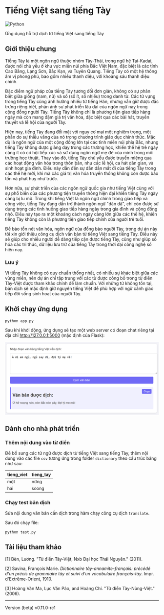 # Tiếng Việt sang tiếng Tày

![Python](https://img.shields.io/badge/Python-3670A0?style=for-the-badge&logo=python&logoColor=ffdd54)

Ứng dụng hỗ trợ dịch từ tiếng Việt sang tiếng Tày

## Giới thiệu chung

Tiếng Tày là một ngôn ngữ thuộc nhóm Tày-Thái, trong ngữ hệ Tai-Kadai, được nói chủ yếu ở khu vực miền núi phía Bắc Việt Nam, đặc biệt là các tỉnh Cao Bằng, Lạng Sơn, Bắc Kạn, và Tuyên Quang. Tiếng Tày có một hệ thống âm vị phong phú, bao gồm nhiều thanh điệu, với khoảng sáu thanh điệu chính.

Đặc điểm ngữ pháp của tiếng Tày tương đối đơn giản, không có sự phân biệt giữa giống (nam, nữ) và số (số ít, số nhiều) trong danh từ. Các từ vựng trong tiếng Tày cũng ảnh hưởng nhiều từ tiếng Hán, nhưng vẫn giữ được đặc trưng riêng biệt, phản ánh sự phát triển lâu dài của ngôn ngữ này trong cộng đồng người Tày. Tiếng Tày không chỉ là phương tiện giao tiếp hàng ngày mà còn mang đậm giá trị văn hóa, đặc biệt qua các bài hát, truyền thuyết và lễ hội của người Tày.

Hiện nay, tiếng Tày đang đối mặt với nguy cơ mai một nghiêm trọng, một phần do sự thiếu vắng của nó trong chương trình giáo dục chính thức. Mặc dù là ngôn ngữ của một cộng đồng lớn tại các tỉnh miền núi phía Bắc, nhưng tiếng Tày không được giảng dạy trong các trường học, khiến thế hệ trẻ ngày càng ít có cơ hội tiếp xúc và sử dụng ngôn ngữ mẹ đẻ của mình trong môi trường học thuật. Thay vào đó, tiếng Tày chủ yếu được truyền miệng qua các hoạt động văn hóa trong thôn bản, như các lễ hội, ca hát dân gian, và sinh hoạt gia đình. Điều này dẫn đến sự dần dần mất đi của tiếng Tày trong các thế hệ mới, khi mà các giá trị văn hóa truyền thống không còn được bảo tồn và phát huy như trước.

Hơn nữa, sự phát triển của các ngôn ngữ quốc gia như tiếng Việt cùng với sự phổ biến của các phương tiện truyền thông hiện đại khiến tiếng Tày ngày càng bị lu mờ. Trong khi tiếng Việt là ngôn ngữ chính trong giao tiếp và công việc, tiếng Tày đang dần trở thành ngôn ngữ "dân dã", chỉ còn được sử dụng trong các tình huống giao tiếp hàng ngày trong gia đình và cộng đồng nhỏ. Điều này tạo ra một khoảng cách ngày càng lớn giữa các thế hệ, khiến tiếng Tày không còn là phương tiện giao tiếp chính của người trẻ tuổi.

Để bảo tồn nét văn hóa, ngôn ngữ của đồng bào người Tày, trong dự án này tôi xin giới thiệu công cụ dịch văn bản từ tiếng Việt sang tiếng Tày. Điều này sẽ giúp cho nhiều người dễ dàng tiếp cận được tiếng Tày, cũng như giúp số hóa các tri thức, dữ liệu lưu trữ của tiếng Tày trong thời đại công nghệ số hiện nay.

### Lưu ý

Vì tiếng Tày không có quy chuẩn thống nhất, có nhiều sự khác biệt giữa các vùng miền, nên dự án chỉ tập trung với các từ được công bố trong từ điển Tày-Việt được tham khảo chính để làm chuẩn. Với những từ không tồn tại, bản dịch sẽ mặc định giữ nguyên tiếng Việt để phù hợp với ngữ cảnh giao tiếp đời sống sinh hoạt của người Tày.

## Khởi chạy ứng dụng

```commandline
python app.py
```

Sau khi khởi động, ứng dụng sẽ tạo một web server có đoạn chat riêng tại địa chỉ http://127.0.0.1:5000 (mặc định của Flask):

![img.png](pics/img.png)

## Dành cho nhà phát triển

### Thêm nội dung vào từ điển

Để bổ sung các từ ngữ được dịch từ tiếng Việt sang tiếng Tày, thêm nội dung vào các file `csv` tương ứng trong folder `dictionary` theo cấu trúc bảng như sau:

|tieng_viet|tieng_tay|
|-|-|
|một|nừng|
|hai|soong|

### Chạy test bản dịch

Sửa nội dung văn bản cần dịch trong hàm chạy công cụ dịch `translate`.

Sau đó chạy file:

```commandline
python test.py
```

## Tài liệu tham khảo

[1] Bèn, Lương. "Từ điển Tày-Việt, Nxb Đại học Thái Nguyên." (2011).

[2] Savina, François Marie. *Dictionnaire tày-annamite-français: précédé d'un précis de grammaire tày et suivi d'un vocabulaire français-tày*. Impr. d'Extrême-Orient, 1910.

[3] Hoàng Văn Ma, Lục Văn Pảo, and Hoàng Chí. "Từ điển Tày-Nùng-Việt." (2006).

---

Version (beta) v0.11.0-rc1


